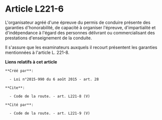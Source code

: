 # Article L221-6

L'organisateur agréé d'une épreuve du permis de conduire présente des garanties d'honorabilité, de capacité à organiser
l'épreuve, d'impartialité et d'indépendance à l'égard des personnes délivrant ou commercialisant des prestations
d'enseignement de la conduite. 

Il s'assure que les examinateurs auxquels il recourt présentent les garanties mentionnées à l'article L. 221-8.

**Liens relatifs à cet article**

	**Créé par**:

	  - Loi n°2015-990 du 6 août 2015 - art. 28

	**Cite**:

	  - Code de la route. - art. L221-8 (V)

	**Cité par**:

	  - Code de la route. - art. L221-9 (V)
